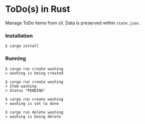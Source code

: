 # ToDo(s) in Rust

Manage ToDo items from cli. 
Data is preserved within `state.json`.  

### Installation
~~~
$ cargo install
~~~

### Running

~~~
$ cargo run create washing
> washing is being created

$ cargo run create washing
> Item washing
> Status "PENDING"

$ cargo run create washing
> washing is set to done

$ cargo run delete washing
> washing is being delete
~~~

